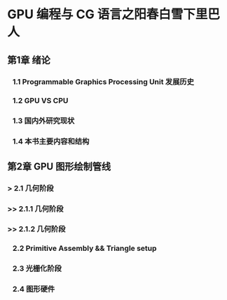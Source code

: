 # GPU 编程与 CG 语言之阳春白雪下里巴人

## 第1章 绪论
###  &ensp; 1.1  Programmable Graphics Processing Unit 发展历史
###  &ensp; 1.2  GPU VS CPU
###  &ensp; 1.3  国内外研究现状
###  &ensp; 1.4  本书主要内容和结构
## 第2章 GPU 图形绘制管线
###  > 2.1  几何阶段
###  >> 2.1.1  几何阶段
###  >> 2.1.2  几何阶段
###  &ensp; 2.2  Primitive Assembly && Triangle setup 
###  &ensp; 2.3  光栅化阶段
###  &ensp; 2.4  图形硬件

